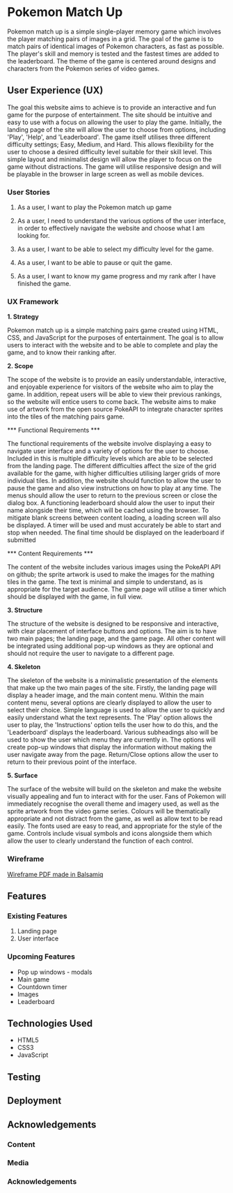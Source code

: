 # Pokemon Match Up

Pokemon match up is a simple single-player memory game which involves the player matching pairs of images in a grid.
The goal of the game is to match pairs of identical images of Pokemon characters, as fast as possible.
The player's skill and memory is tested and the fastest times are added to the leaderboard.
The theme of the game is centered around designs and characters from the Pokemon series of video games.

## User Experience (UX)

The goal this website aims to achieve is to provide an interactive and fun game for the purpose of entertainment.
The site should be intuitive and easy to use with a focus on allowing the user to play the game.
Initially, the landing page of the site will allow the user to choose from options, including 'Play', 'Help', and 'Leaderboard'.
The game itself utilises three different difficulty settings; Easy, Medium, and Hard.
This allows flexibility for the user to choose a desired difficulty level suitable for their skill level.
This simple layout and minimalist design will allow the player to focus on the game without distractions.
The game will utilise responsive design and will be playable in the browser in large screen as well as mobile devices.

### User Stories

1. As a user, I want to play the Pokemon match up game

2. As a user, I need to understand the various options of the user interface, in order to effectively navigate the website and choose what I am looking for.

3. As a user, I want to be able to select my difficulty level for the game.

4. As a user, I want to be able to pause or quit the game.

5. As a user, I want to know my game progress and my rank after I have finished the game.

### UX Framework

**1. Strategy**

Pokemon match up is a simple matching pairs game created using HTML, CSS, and JavaScript for the purposes of entertainment.
The goal is to allow users to interact with the website and to be able to complete and play the game, and to know their ranking after.

**2. Scope**

The scope of the website is to provide an easily understandable, interactive, and enjoyable experience for visitors of the website who aim to play the game.
In addition, repeat users will be able to view their previous rankings, so the website will entice users to come back.
The website aims to make use of artwork from the open source PokeAPI to integrate character sprites into the tiles of the matching pairs game.

*** Functional Requirements ***

The functional requirements of the website involve displaying a easy to navigate user interface and a variety of options for the user to choose.
Included in this is multiple difficulty levels which are able to be selected from the landing page.
The different difficulties affect the size of the grid available for the game, with higher difficulties utilising larger grids of more individual tiles.
In addition, the website should function to allow the user to pause the game and also view instructions on how to play at any time.
The menus should allow the user to return to the previous screen or close the dialog box.
A functioning leaderboard should alow the user to input their name alongside their time, which will be cached using the browser.
To mitigate blank screens between content loading, a loading screen will also be displayed.
A timer will be used and must accurately be able to start and stop when needed.
The final time should be displayed on the leaderboard if submitted

*** Content Requirements ***

The content of the website includes various images using the PokeAPI API on github; the sprite artwork is used to make the images for the mathing tiles in the game.
The text is minimal and simple to understand, as is appropriate for the target audience.
The game page will utilise a timer which should be displayed with the game, in full view.


**3. Structure**

The structure of the website is designed to be responsive and interactive, with clear placement of interface buttons and options.
The aim is to have two main pages; the landing page, and the game page.
All other content will be integrated using additional pop-up windows as they are optional and should not require the user to navigate to a different page.


**4. Skeleton**

The skeleton of the website is a minimalistic presentation of the elements that make up the two main pages of the site.
Firstly, the landing page will display a header image, and the main content menu.
Within the main content menu, several options are clearly displayed to allow the user to select their choice.
Simple language is used to allow the user to quickly and easily understand what the text represents.
The 'Play' option allows the user to play, the 'Instructions' option tells the user how to do this, and the 'Leaderboard' displays the leaderboard.
Various subheadings also will be used to show the user which menu they are currently in.
The options will create pop-up windows that display the information without making the user navigate away from the page.
Return/Close options allow the user to return to their previous point of the interface.

**5. Surface**

The surface of the website will build on the skeleton and make the website visually appealing and fun to interact with for the user.
Fans of Pokemon will immediately recognise the overall theme and imagery used, as well as the sprite artwork from the video game series.
Colours will be thematically appropriate and not distract from the game, as well as allow text to be read easily.
The fonts used are easy to read, and appropriate for the style of the game.
Controls include visual symbols and icons alongside them which allow the user to clearly understand the function of each control.

### Wireframe

[Wireframe PDF made in Balsamiq](./wireframe/MS2-wireframe.pdf)

## Features

### Existing Features

1. Landing page
2. User interface

### Upcoming Features

- Pop up windows - modals
- Main game
- Countdown timer
- Images
- Leaderboard

## Technologies Used

- HTML5
- CSS3
- JavaScript

## Testing

## Deployment

## Acknowledgements

### Content

### Media

### Acknowledgements

